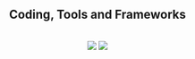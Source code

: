 
<a name="top"></a>




<h2 align="center">Coding, Tools and Frameworks</h2>
<br/>
<div align="center">
    <img src="https://skillicons.dev/icons?i=python,pycharm,vscode,sas,tensorflow,r,mysql,github,gcp,anaconda" />
    <img src="https://skillicons.dev/icons?i=windows,stackoverflow,pytorch,figma,latex" /><br>
</div>

		